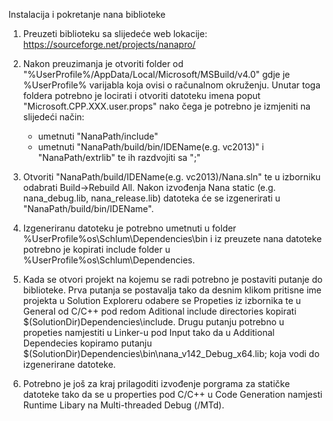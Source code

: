 ﻿Instalacija i pokretanje nana biblioteke

1. Preuzeti biblioteku sa slijedeće web lokacije:
   https://sourceforge.net/projects/nanapro/

2. Nakon preuzimanja je otvoriti folder od "%UserProfile%/AppData/Local/Microsoft/MSBuild/v4.0"
   gdje je %UserProfile% varijabla koja ovisi o računalnom okruženju.
   Unutar toga foldera potrebno je locirati i otvoriti datoteku imena poput 
   "Microsoft.CPP.XXX.user.props" nako čega je potrebno je izmjeniti na slijedeći način:

    - umetnuti "NanaPath/include"
	- umetnuti "NanaPath/build/bin/IDEName(e.g. vc2013)" i "NanaPath/extrlib"
	  te ih razdvojiti sa ";"

3. Otvoriti "NanaPath/build/IDEName(e.g. vc2013)/Nana.sln" te u izborniku odabrati Build->Rebuild All.
   Nakon izvođenja Nana static (e.g. nana_debug.lib, nana_release.lib) datoteka će se izgenerirati
   u "NanaPath/build/bin/IDEName".

4. Izgeneriranu datoteku je potrebno umetnuti u folder %UserProfile%os\Schlum\Dependencies\bin i iz 
   preuzete nana datoteke potrebno je kopirati include folder u %UserProfile%os\Schlum\Dependencies.

5. Kada se otvori projekt na kojemu se radi potrebno je postaviti putanje do biblioteke. Prva putanja se 
   postavalja tako da desnim klikom pritisne ime projekta u Solution Exploreru odabere se Propeties iz
   izbornika te u General od C/C++ pod redom Aditional include directories kopirati 
   $(SolutionDir)Dependencies\include. Drugu putanju potrebno u propeties namjestiti u Linker-u pod 
   Input tako da u Additional Dependecies kopiramo putanju  
   $(SolutionDir)Dependencies\bin\nana_v142_Debug_x64.lib; koja vodi do izgenerirane datoteke.

6. Potrebno je još za kraj prilagoditi izvođenje porgrama za statičke datoteke tako da se u 
   properties pod C/C++ u Code Generation namjesti Runtime Libary na Multi-threaded Debug (/MTd).
   